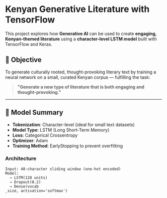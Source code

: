 # Kenyan Generative Literature with TensorFlow

This project explores how **Generative AI** can be used to create **engaging, Kenyan-themed literature** using a **character-level LSTM model** built with TensorFlow and Keras.



## 🎯 Objective

To generate culturally rooted, thought-provoking literary text by training a neural network on a small, curated Kenyan corpus — fulfilling the task:

> **"Generate a new type of literature that is both engaging and thought-provoking."**

---

## 🧠 Model Summary

- **Tokenization**: Character-level (ideal for small text datasets)
- **Model Type**: LSTM (Long Short-Term Memory)
- **Loss**: Categorical Crossentropy
- **Optimizer**: Adam
- **Training Method**: EarlyStopping to prevent overfitting

### Architecture

```text
Input: 40-character sliding window (one-hot encoded)
Model:
  → LSTM(128 units)
  → Dropout(0.2)
  → Dense(vocab
_size, activation='softmax')

